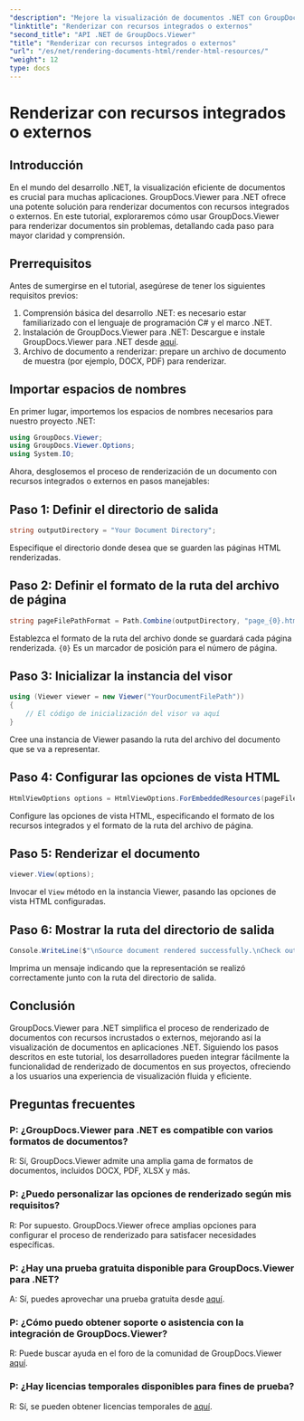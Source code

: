 ```yaml
---
"description": "Mejore la visualización de documentos .NET con GroupDocs.Viewer para una representación fluida. Siga nuestro tutorial para una integración eficiente y una experiencia de usuario superior."
"linktitle": "Renderizar con recursos integrados o externos"
"second_title": "API .NET de GroupDocs.Viewer"
"title": "Renderizar con recursos integrados o externos"
"url": "/es/net/rendering-documents-html/render-html-resources/"
"weight": 12
type: docs
---
```

# Renderizar con recursos integrados o externos

## Introducción

En el mundo del desarrollo .NET, la visualización eficiente de documentos es crucial para muchas aplicaciones. GroupDocs.Viewer para .NET ofrece una potente solución para renderizar documentos con recursos integrados o externos. En este tutorial, exploraremos cómo usar GroupDocs.Viewer para renderizar documentos sin problemas, detallando cada paso para mayor claridad y comprensión.

## Prerrequisitos

Antes de sumergirse en el tutorial, asegúrese de tener los siguientes requisitos previos:

1. Comprensión básica del desarrollo .NET: es necesario estar familiarizado con el lenguaje de programación C# y el marco .NET.
2. Instalación de GroupDocs.Viewer para .NET: Descargue e instale GroupDocs.Viewer para .NET desde [aquí](https://releases.groupdocs.com/viewer/net/).
3. Archivo de documento a renderizar: prepare un archivo de documento de muestra (por ejemplo, DOCX, PDF) para renderizar.

## Importar espacios de nombres

En primer lugar, importemos los espacios de nombres necesarios para nuestro proyecto .NET:

```csharp
using GroupDocs.Viewer;
using GroupDocs.Viewer.Options;
using System.IO;
```

Ahora, desglosemos el proceso de renderización de un documento con recursos integrados o externos en pasos manejables:

## Paso 1: Definir el directorio de salida

```csharp
string outputDirectory = "Your Document Directory";
```

Especifique el directorio donde desea que se guarden las páginas HTML renderizadas.

## Paso 2: Definir el formato de la ruta del archivo de página

```csharp
string pageFilePathFormat = Path.Combine(outputDirectory, "page_{0}.html");
```

Establezca el formato de la ruta del archivo donde se guardará cada página renderizada. `{0}` Es un marcador de posición para el número de página.

## Paso 3: Inicializar la instancia del visor

```csharp
using (Viewer viewer = new Viewer("YourDocumentFilePath"))
{
    // El código de inicialización del visor va aquí
}
```

Cree una instancia de Viewer pasando la ruta del archivo del documento que se va a representar.

## Paso 4: Configurar las opciones de vista HTML

```csharp
HtmlViewOptions options = HtmlViewOptions.ForEmbeddedResources(pageFilePathFormat);
```

Configure las opciones de vista HTML, especificando el formato de los recursos integrados y el formato de la ruta del archivo de página.

## Paso 5: Renderizar el documento

```csharp
viewer.View(options);
```

Invocar el `View` método en la instancia Viewer, pasando las opciones de vista HTML configuradas.

## Paso 6: Mostrar la ruta del directorio de salida

```csharp
Console.WriteLine($"\nSource document rendered successfully.\nCheck output in: {outputDirectory}");
```

Imprima un mensaje indicando que la representación se realizó correctamente junto con la ruta del directorio de salida.

## Conclusión

GroupDocs.Viewer para .NET simplifica el proceso de renderizado de documentos con recursos incrustados o externos, mejorando así la visualización de documentos en aplicaciones .NET. Siguiendo los pasos descritos en este tutorial, los desarrolladores pueden integrar fácilmente la funcionalidad de renderizado de documentos en sus proyectos, ofreciendo a los usuarios una experiencia de visualización fluida y eficiente.

## Preguntas frecuentes

### P: ¿GroupDocs.Viewer para .NET es compatible con varios formatos de documentos?

R: Sí, GroupDocs.Viewer admite una amplia gama de formatos de documentos, incluidos DOCX, PDF, XLSX y más.

### P: ¿Puedo personalizar las opciones de renderizado según mis requisitos?

R: Por supuesto. GroupDocs.Viewer ofrece amplias opciones para configurar el proceso de renderizado para satisfacer necesidades específicas.

### P: ¿Hay una prueba gratuita disponible para GroupDocs.Viewer para .NET?

A: Sí, puedes aprovechar una prueba gratuita desde [aquí](https://releases.groupdocs.com/).

### P: ¿Cómo puedo obtener soporte o asistencia con la integración de GroupDocs.Viewer?

R: Puede buscar ayuda en el foro de la comunidad de GroupDocs.Viewer [aquí](https://forum.groupdocs.com/c/viewer/9).

### P: ¿Hay licencias temporales disponibles para fines de prueba?

R: Sí, se pueden obtener licencias temporales de [aquí](https://purchase.groupdocs.com/temporary-license/).